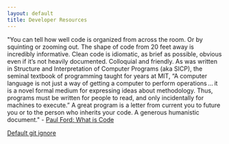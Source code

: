 ```yaml
---
layout: default
title: Developer Resources
---
```


"You can tell how well code is organized from across the room. Or by squinting or zooming out. The shape of code from 20 feet away is incredibly informative. Clean code is idiomatic, as brief as possible, obvious even if it’s not heavily documented. Colloquial and friendly. As was written in Structure and Interpretation of Computer Programs (aka SICP), the seminal textbook of programming taught for years at MIT, “A computer language is not just a way of getting a computer to perform operations … it is a novel formal medium for expressing ideas about methodology. Thus, programs must be written for people to read, and only incidentally for machines to execute.” A great program is a letter from current you to future you or to the person who inherits your code. A generous humanistic document." - [Paul Ford: What is Code](https://www.bloomberg.com/graphics/2015-paul-ford-what-is-code)



[Default git ignore](unitygitignore.txt)
